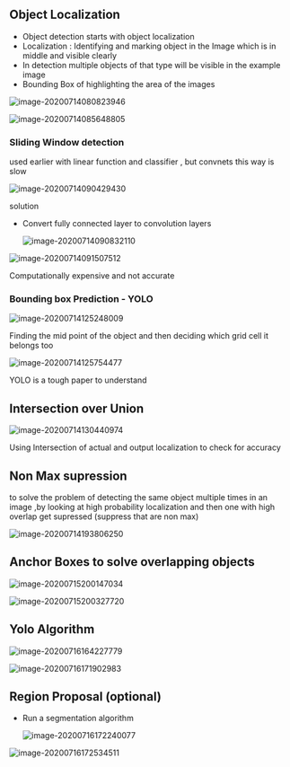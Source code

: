 ## Object Localization 

- Object detection starts with object localization
- Localization :  Identifying and marking object in the Image which is in middle and visible clearly  
- In detection multiple objects of that type will be visible in the example image
- Bounding Box of highlighting the area of the images 

![image-20200714080823946](image-20200714080823946.png)



![image-20200714085648805](image-20200714085648805.png)

### Sliding Window detection

used earlier with linear function and classifier , but convnets this way is slow

![image-20200714090429430](image-20200714090429430.png)

solution 

- Convert fully connected layer to convolution layers

  ![image-20200714090832110](image-20200714090832110.png)

![image-20200714091507512](image-20200714091507512.png)

Computationally expensive and not accurate

### Bounding box Prediction - YOLO

![image-20200714125248009](image-20200714125248009.png)

Finding the mid point of the object and then deciding which  grid cell it belongs too

![image-20200714125754477](image-20200714125754477.png)

YOLO is a tough paper to understand 

## Intersection over Union

![image-20200714130440974](image-20200714130440974.png)

Using Intersection of actual and output localization to check for accuracy 

## Non Max supression

to solve the problem of detecting the same object multiple times in an image ,by looking at high probability localization and then one with high overlap get supressed (suppress that are non max)

![image-20200714193806250](image-20200714193806250.png)

 ## Anchor Boxes to solve overlapping objects

![image-20200715200147034](image-20200715200147034.png)

![image-20200715200327720](image-20200715200327720.png)

## Yolo Algorithm

![image-20200716164227779](image-20200716164227779.png)

![image-20200716171902983](image-20200716171902983.png)

## Region Proposal (optional)

- Run a segmentation algorithm  

  ![image-20200716172240077](image-20200716172240077.png)

![image-20200716172534511](image-20200716172534511.png)